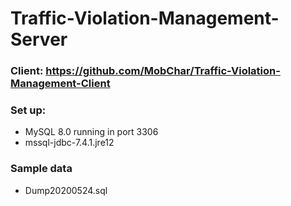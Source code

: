 # Traffic-Violation-Management-Server
### Client: https://github.com/MobChar/Traffic-Violation-Management-Client

### Set up:
- MySQL 8.0 running in port 3306
- mssql-jdbc-7.4.1.jre12
### Sample data
- Dump20200524.sql
